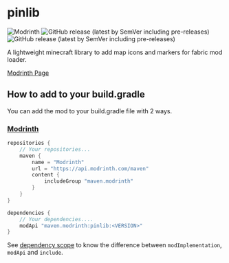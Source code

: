 # pinlib
![Modrinth](https://img.shields.io/modrinth/dt/pinlib?label=modrinth&color=green&style=for-the-badge)
![GitHub release (latest by SemVer including pre-releases)](https://img.shields.io/github/downloads/rokoblox/pinlib/latest/total?color=aaaaff&label=latest%20release&sort=semver&style=for-the-badge)
![GitHub release (latest by SemVer including pre-releases)](https://img.shields.io/github/downloads-pre/rokoblox/pinlib/latest/total?color=6666bb&label=latest%20pre-release&sort=semver&style=for-the-badge)

A lightweight minecraft library to add map icons and markers for fabric mod loader.

[Modrinth Page](https://modrinth.com/mod/pinlib)

## How to add to your build.gradle

You can add the mod to your build.gradle file with 2 ways.

### [Modrinth](https://modrinth.com)

```gradle
repositories {
    // Your repositories...
    maven {
        name = "Modrinth"
        url = "https://api.modrinth.com/maven"
        content {
            includeGroup "maven.modrinth"
        }
    }
}

dependencies {
    // Your dependencies....
    modApi "maven.modrinth:pinlib:<VERSION>"
}
```
See [dependency scope](https://docs.modrinth.com/docs/tutorials/maven/#dependency-scope) to know the difference between `modImplementation`, `modApi` and `include`.
